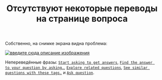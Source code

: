 ﻿---
title: "Отсутствуют некоторые переводы на странице вопроса"
se.owner.user_id: 507426
se.owner.display_name: "wchistow"
se.owner.link: "https://ru.meta.stackoverflow.com/users/507426/wchistow"
se.link: "https://ru.meta.stackoverflow.com/questions/14582/%d0%9e%d1%82%d1%81%d1%83%d1%82%d1%81%d1%82%d0%b2%d1%83%d1%8e%d1%82-%d0%bd%d0%b5%d0%ba%d0%be%d1%82%d0%be%d1%80%d1%8b%d0%b5-%d0%bf%d0%b5%d1%80%d0%b5%d0%b2%d0%be%d0%b4%d1%8b-%d0%bd%d0%b0-%d1%81%d1%82%d1%80%d0%b0%d0%bd%d0%b8%d1%86%d0%b5-%d0%b2%d0%be%d0%bf%d1%80%d0%be%d1%81%d0%b0"
se.question_id: 14582
se.post_type: question
---
<p>Собственно, на снимке экрана видна проблема:</p>
<p><a href="https://i.sstatic.net/tChDPDiy.jpg" rel="nofollow noreferrer"><img src="https://i.sstatic.net/tChDPDiy.jpg" alt="введите сюда описание изображения" /></a></p>
<p>Непереведённые фразы: <a href="https://ru.traducir.win/strings/21416" rel="nofollow noreferrer"><code>Start asking to get answers</code></a>, <a href="https://ru.traducir.win/strings/21415" rel="nofollow noreferrer"><code>Find the answer to your question by asking.</code></a>, <a href="https://ru.traducir.win/strings/21414" rel="nofollow noreferrer"><code>Explore related questions</code></a>, <a href="https://ru.traducir.win/strings/21413" rel="nofollow noreferrer"><code>See similar questions with these tags.</code></a> и <a href="https://ru.traducir.win/strings/20994" rel="nofollow noreferrer"><code>Ask question</code></a>.</p>
